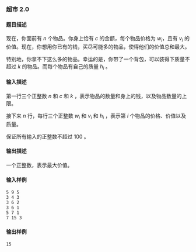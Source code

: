 ### 超市 2.0

#### 题目描述

现在，你面前有 $n$ 个物品。你身上恰有 $c$ 的金额，每个物品价格为 $w_i$，且有 $v_i$ 的价值。现在，你想用你已有的钱，买尽可能多的物品，使得他们的价值总和最大。

特别地，你拿不下这么多的物品。幸运的是，你带了一个背包，可以装得下质量不超过 $k$ 的物品。而每个物品有自己的质量 $h_i$ 。

#### 输入描述

第一行三个正整数 $n$ 和 $c$ 和 $k$ ，表示物品的数量和身上的钱，以及物品数量的上限。

接下来 $n$ 行，每行三个正整数 $w_i$ 和 $v_i$ 和 $h_i$ ，表示第 $i$ 个物品的价格、价值以及质量。

保证所有输入的正整数不超过 $100$ 。

#### 输出描述

一个正整数，表示最大价值。

#### 输入样例

```
5 9 5
3 4 3
3 6 2
3 6 1
5 7 1
7 15 3
```

#### 输出样例

```
15
```
